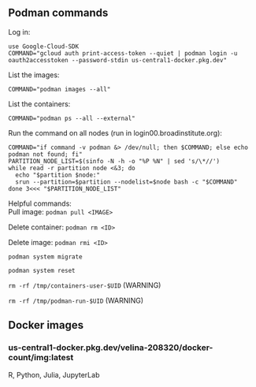 ## Podman commands
Log in:
```
use Google-Cloud-SDK
COMMAND="gcloud auth print-access-token --quiet | podman login -u oauth2accesstoken --password-stdin us-central1-docker.pkg.dev"
```
List the images:
```
COMMAND="podman images --all"
```
List the containers:
```
COMMAND="podman ps --all --external"
```
Run the command on all nodes (run in login00.broadinstitute.org):
```
COMMAND="if command -v podman &> /dev/null; then $COMMAND; else echo podman not found; fi"
PARTITION_NODE_LIST=$(sinfo -N -h -o "%P %N" | sed 's/\*//')
while read -r partition node <&3; do
  echo "$partition $node:"
  srun --partition=$partition --nodelist=$node bash -c "$COMMAND"
done 3<<< "$PARTITION_NODE_LIST"
```
Helpful commands:  
Pull image: ```podman pull <IMAGE>```

Delete container: ```podman rm <ID>```

Delete image: ```podman rmi <ID>```

```podman system migrate```

```podman system reset```

```rm -rf /tmp/containers-user-$UID``` (WARNING)

```rm -rf /tmp/podman-run-$UID``` (WARNING)

## Docker images
### us-central1-docker.pkg.dev/velina-208320/docker-count/img:latest
R, Python, Julia, JupyterLab
